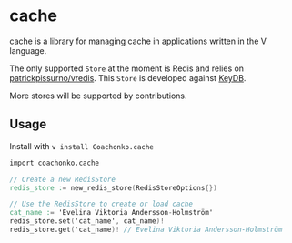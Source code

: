 # cache

cache is a library for managing cache in applications written in the V language. 

The only supported `Store` at the moment is Redis and relies on [patrickpissurno/vredis](https://github.com/patrickpissurno/vredis). This `Store` is developed against [KeyDB](https://github.com/Snapchat/KeyDB).

More stores will be supported by contributions.

## Usage

Install with `v install Coachonko.cache`

```V
import coachonko.cache

// Create a new RedisStore
redis_store := new_redis_store(RedisStoreOptions{})

// Use the RedisStore to create or load cache
cat_name := 'Evelina Viktoria Andersson-Holmström'
redis_store.set('cat_name', cat_name)!
redis_store.get('cat_name)! // Evelina Viktoria Andersson-Holmström
```
